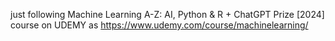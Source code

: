 just following Machine Learning A-Z: AI, Python & R + ChatGPT Prize [2024] course on UDEMY as https://www.udemy.com/course/machinelearning/
